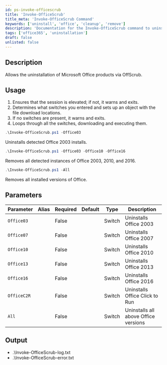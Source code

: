 ```yaml
---
id: ps-invoke-officescrub
title: 'Invoke-OfficeScrub'
title_meta: 'Invoke-OfficeScrub Command'
keywords: ['uninstall', 'office', 'cleanup', 'remove']
description: 'Documentation for the Invoke-OfficeScrub command to uninstall Microsoft Office products via OffScrub.'
tags: ['office365', 'uninstallation']
draft: false
unlisted: false
---
```


## Description
Allows the uninstallation of Microsoft Office products via OffScrub.

## Usage
1. Ensures that the session is elevated; if not, it warns and exits.
2. Determines what switches you entered and sets up an object with the file download locations.
3. If no switches are present, it warns and exits.
4. Loops through all the switches, downloading and executing them.

```powershell
.\Invoke-OfficeScrub.ps1 -Office03
```
Uninstalls detected Office 2003 installs.

```powershell
.\Invoke-OfficeScrub.ps1 -Office03 -Office10 -Office16
```
Removes all detected instances of Office 2003, 2010, and 2016.

```powershell
.\Invoke-OfficeScrub.ps1 -All
```
Removes all installed versions of Office.

## Parameters
| Parameter   | Alias | Required | Default | Type   | Description                          |
| ----------- | ----- | -------- | ------- | ------ | ------------------------------------ |
| `Office03`  |       | False    |         | Switch | Uninstalls Office 2003               |
| `Office07`  |       | False    |         | Switch | Uninstalls Office 2007               |
| `Office10`  |       | False    |         | Switch | Uninstalls Office 2010               |
| `Office13`  |       | False    |         | Switch | Uninstalls Office 2013               |
| `Office16`  |       | False    |         | Switch | Uninstalls Office 2016               |
| `OfficeC2R` |       | False    |         | Switch | Uninstalls Office Click to Run       |
| `All`       |       | False    |         | Switch | Uninstalls all above Office versions |

## Output
- .\Invoke-OfficeScrub-log.txt
- .\Invoke-OfficeScrub-error.txt
